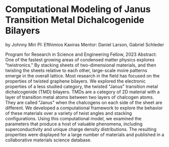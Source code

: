 # Computational Modeling of Janus Transition Metal Dichalcogenide Bilayers
by Johnny Miri
PI: Efthimios Kaxiras
Mentor: Daniel Larson, Gabriel Schleder

Program for Research in Science and Engineering Fellow, 2023
Abstract:
One of the fastest growing areas of condensed matter physics explores "twistronics." By stacking sheets of two-dimensional materials, and then twisting the sheets relative to each other, large-scale moire patterns emerge in the overall lattice. Most research in the field has focused on the properties of twisted graphene bilayers. We explored the electronic properties of a less studied category, the twisted "Janus" transition metal dichalcogenide (TMD) bilayers. TMDs are a category of 2D material with a layer of transition metal atoms between two layers of chalcogen atoms. They are called "Janus" when the chalcogens on each side of the sheet are different. We developed a computational framework to explore the behavior of these materials over a variety of twist angles and stacking configurations. Using this computational model, we examined the parameters that produce a host of valuable phenomena, including superconductivity and unique charge density distributions. The resulting properties were displayed for a large number of materials and published in a collaborative materials science database.
